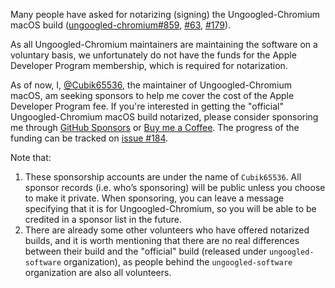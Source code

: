 Many people have asked for notarizing (signing) the Ungoogled-Chromium macOS build ([ungoogled-chromium#859](https://github.com/ungoogled-software/ungoogled-chromium/issues/859), [#63](https://github.com/ungoogled-software/ungoogled-chromium-macos/issues/63), [#179](https://github.com/ungoogled-software/ungoogled-chromium-macos/issues/179)).

As all Ungoogled-Chromium maintainers are maintaining the software on a voluntary basis, we unfortunately do not have the funds for the Apple Developer Program membership, which is required for notarization.

As of now, I, [@Cubik65536](https://github.com/Cubik65536), the maintainer of Ungoogled-Chromium macOS, am seeking sponsors to help me cover the cost of the Apple Developer Program fee. If you're interested in getting the "official" Ungoogled-Chromium macOS build notarized, please consider sponsoring me through [GitHub Sponsors](https://github.com/sponsors/Cubik65536) or [Buy me a Coffee](https://buymeacoffee.com/cubik65536). The progress of the funding can be tracked on [issue #184](https://github.com/ungoogled-software/ungoogled-chromium-macos/issues/184).

Note that:

1. These sponsorship accounts are under the name of `Cubik65536`. All sponsor records (i.e. who’s sponsoring) will be public unless you choose to make it private. When sponsoring, you can leave a message specifying that it is for Ungoogled-Chromium, so you will be able to be credited in a sponsor list in the future.
2. There are already some other volunteers who have offered notarized builds, and it is worth mentioning that there are no real differences between their build and the "official" build (released under `ungoogled-software` organization), as people behind the `ungoogled-software` organization are also all volunteers.

